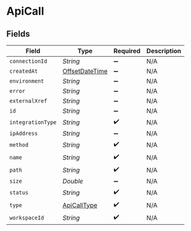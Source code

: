 # ApiCall


## Fields

| Field                                                                                     | Type                                                                                      | Required                                                                                  | Description                                                                               |
| ----------------------------------------------------------------------------------------- | ----------------------------------------------------------------------------------------- | ----------------------------------------------------------------------------------------- | ----------------------------------------------------------------------------------------- |
| `connectionId`                                                                            | *String*                                                                                  | :heavy_minus_sign:                                                                        | N/A                                                                                       |
| `createdAt`                                                                               | [OffsetDateTime](https://docs.oracle.com/javase/8/docs/api/java/time/OffsetDateTime.html) | :heavy_minus_sign:                                                                        | N/A                                                                                       |
| `environment`                                                                             | *String*                                                                                  | :heavy_minus_sign:                                                                        | N/A                                                                                       |
| `error`                                                                                   | *String*                                                                                  | :heavy_minus_sign:                                                                        | N/A                                                                                       |
| `externalXref`                                                                            | *String*                                                                                  | :heavy_minus_sign:                                                                        | N/A                                                                                       |
| `id`                                                                                      | *String*                                                                                  | :heavy_minus_sign:                                                                        | N/A                                                                                       |
| `integrationType`                                                                         | *String*                                                                                  | :heavy_check_mark:                                                                        | N/A                                                                                       |
| `ipAddress`                                                                               | *String*                                                                                  | :heavy_minus_sign:                                                                        | N/A                                                                                       |
| `method`                                                                                  | *String*                                                                                  | :heavy_check_mark:                                                                        | N/A                                                                                       |
| `name`                                                                                    | *String*                                                                                  | :heavy_check_mark:                                                                        | N/A                                                                                       |
| `path`                                                                                    | *String*                                                                                  | :heavy_check_mark:                                                                        | N/A                                                                                       |
| `size`                                                                                    | *Double*                                                                                  | :heavy_minus_sign:                                                                        | N/A                                                                                       |
| `status`                                                                                  | *String*                                                                                  | :heavy_check_mark:                                                                        | N/A                                                                                       |
| `type`                                                                                    | [ApiCallType](../../models/shared/ApiCallType.md)                                         | :heavy_check_mark:                                                                        | N/A                                                                                       |
| `workspaceId`                                                                             | *String*                                                                                  | :heavy_check_mark:                                                                        | N/A                                                                                       |